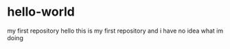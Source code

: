 # hello-world
my first repository 
hello this is my first repository and i have no idea what im doing
